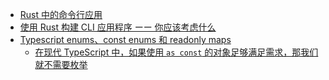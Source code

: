 - [Rust 中的命令行应用](https://suibianxiedianer.github.io/rust-cli-book-zh_CN/README_zh.html)
- [使用 Rust 构建 CLI 应用程序 ーー 你应该考虑什么](https://betterprogramming.pub/building-cli-apps-in-rust-what-you-should-consider-99cdcc67710c)
- [Typescript enums、const enums 和 readonly maps](https://sergiocarracedo.es/typescript-enums/)
	- [在现代 TypeScript 中，如果使用 `as const` 的对象足够满足需求，那我们就不需要枚举](https://www.typescriptlang.org/docs/handbook/enums.html#objects-vs-enums)